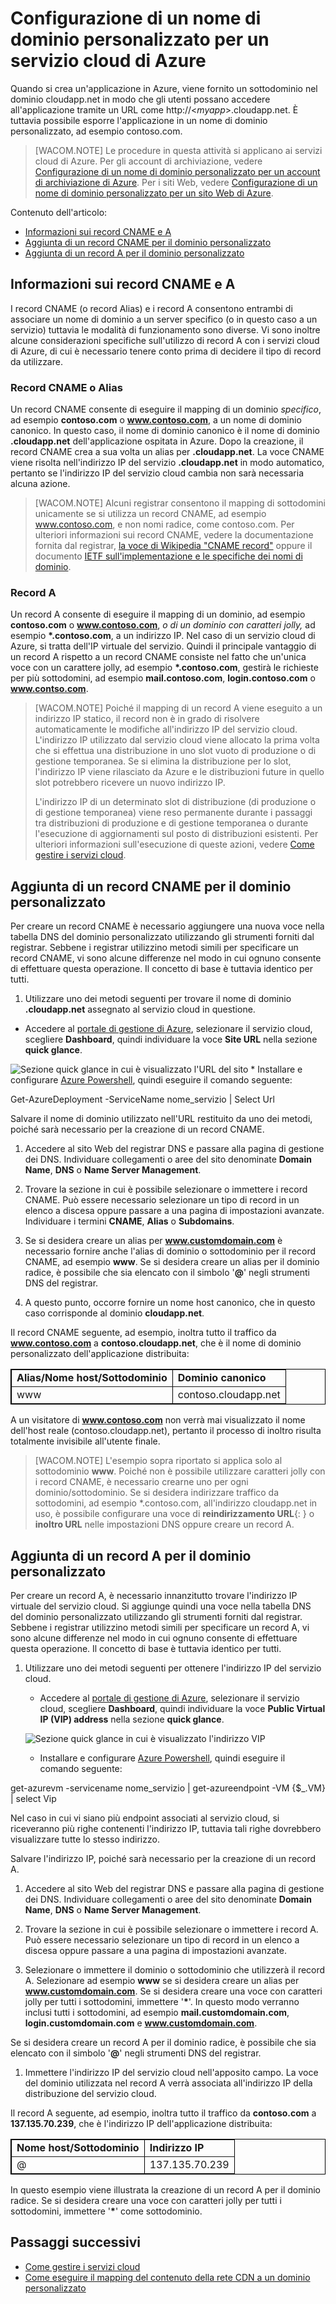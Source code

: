 # Configurazione di un nome di dominio personalizzato per un servizio cloud di Azure

Quando si crea un'applicazione in Azure, viene fornito un sottodominio
nel dominio cloudapp.net in modo che gli utenti possano accedere
all'applicazione tramite un URL come
http://<*myapp*>.cloudapp.net. È tuttavia possibile esporre
l'applicazione in un nome di dominio personalizzato, ad esempio
contoso.com.

> [WACOM.NOTE] Le procedure in questa attività si applicano ai servizi
> cloud di Azure. Per gli account di archiviazione, vedere
> [Configurazione di un nome di dominio personalizzato per un account di
> archiviazione di Azure](../storage-custom-domain-name/). Per i siti
> Web, vedere [Configurazione di un nome di dominio personalizzato per
> un sito Web di Azure](../web-sites-custom-domain-name/).

Contenuto dell'articolo:

* [Informazioni sui record CNAME e A](#access-app)
* [Aggiunta di un record CNAME per il dominio
  personalizzato](#add-cname)
* [Aggiunta di un record A per il dominio personalizzato](#add-aname)

<h2><a name="access-app"></a>Informazioni sui record CNAME e A</h2>


I record CNAME (o record Alias) e i record A consentono entrambi di
associare un nome di dominio a un server specifico (o in questo caso a
un servizio) tuttavia le modalità di funzionamento sono diverse. Vi sono
inoltre alcune considerazioni specifiche sull'utilizzo di record A con
i servizi cloud di Azure, di cui è necessario tenere conto prima di
decidere il tipo di record da utilizzare.
### Record CNAME o Alias

Un record CNAME consente di eseguire il mapping di un dominio
*specifico*, ad esempio **contoso.com** o **www.contoso.com**, a un nome
di dominio canonico. In questo caso, il nome di dominio canonico è il
nome di dominio **<myapp>.cloudapp.net** dell'applicazione
ospitata in Azure. Dopo la creazione, il record CNAME crea a sua volta
un alias per **<myapp>.cloudapp.net**. La voce CNAME viene risolta
nell'indirizzo IP del servizio **<myapp>.cloudapp.net** in modo
automatico, pertanto se l'indirizzo IP del servizio cloud cambia non
sarà necessaria alcuna azione.

> [WACOM.NOTE] Alcuni registrar consentono il mapping di sottodomini
> unicamente se si utilizza un record CNAME, ad esempio www.contoso.com,
> e non nomi radice, come contoso.com. Per ulteriori informazioni sui
> record CNAME, vedere la documentazione fornita dal registrar, [la voce
> di Wikipedia "CNAME record"][1] oppure il
> documento [IETF sull'implementazione e le specifiche dei nomi di
> dominio][2].
### Record A

Un record A consente di eseguire il mapping di un dominio, ad esempio
**contoso.com** o **www.contoso.com**, *o di un dominio con caratteri
jolly,* ad esempio **\*.contoso.com**, a un indirizzo IP. Nel caso di un
servizio cloud di Azure, si tratta dell'IP virtuale del servizio.
Quindi il principale vantaggio di un record A rispetto a un record CNAME
consiste nel fatto che un'unica voce con un carattere jolly, ad esempio
**\*.contoso.com**, gestirà le richieste per più sottodomini, ad esempio
**mail.contoso.com**, **login.contoso.com** o **www.contso.com**.

> [WACOM.NOTE] Poiché il mapping di un record A viene eseguito a un
> indirizzo IP statico, il record non è in grado di risolvere
> automaticamente le modifiche all'indirizzo IP del servizio cloud.
> L'indirizzo IP utilizzato dal servizio cloud viene allocato la prima
> volta che si effettua una distribuzione in uno slot vuoto di
> produzione o di gestione temporanea. Se si elimina la distribuzione
> per lo slot, l'indirizzo IP viene rilasciato da Azure e le
> distribuzioni future in quello slot potrebbero ricevere un nuovo
> indirizzo IP.
> 
> L'indirizzo IP di un determinato slot di distribuzione (di produzione
> o di gestione temporanea) viene reso permanente durante i passaggi tra
> distribuzioni di produzione e di gestione temporanea o durante
> l'esecuzione di aggiornamenti sul posto di distribuzioni esistenti.
> Per ulteriori informazioni sull'esecuzione di queste azioni, vedere
> [Come gestire i servizi cloud](../cloud-services-how-to-manage/).

<h2><a name="add-cname"></a>Aggiunta di un record CNAME per il dominio personalizzato</h2>


Per creare un record CNAME è necessario aggiungere una nuova voce nella
tabella DNS del dominio personalizzato utilizzando gli strumenti forniti
dal registrar. Sebbene i registrar utilizzino metodi simili per
specificare un record CNAME, vi sono alcune differenze nel modo in cui
ognuno consente di effettuare questa operazione. Il concetto di base è
tuttavia identico per tutti.

1.  Utilizzare uno dei metodi seguenti per trovare il nome di dominio
    **.cloudapp.net** assegnato al servizio cloud in questione.

* Accedere al [portale di gestione di Azure][3], selezionare il servizio
  cloud, scegliere **Dashboard**, quindi individuare la voce **Site
  URL** nella sezione **quick glance**.

 ![Sezione quick glance in cui è visualizzato l'URL del sito](./media/custom-dns/csurl.png) * Installare e configurare [Azure
  Powershell](../install-configure-powershell/), quindi eseguire il
  comando seguente:
  
  Get-AzureDeployment -ServiceName nome\_servizio \| Select Url

Salvare il nome di dominio utilizzato nell'URL restituito da uno dei
metodi, poiché sarà necessario per la creazione di un record CNAME.

1.  Accedere al sito Web del registrar DNS e passare alla pagina di
    gestione dei DNS. Individuare collegamenti o aree del sito
    denominate **Domain Name**, **DNS** o **Name Server Management**.

2.  Trovare la sezione in cui è possibile selezionare o immettere i
    record CNAME. Può essere necessario selezionare un tipo di record in
    un elenco a discesa oppure passare a una pagina di impostazioni
    avanzate. Individuare i termini **CNAME**, **Alias** o
    **Subdomains**.

3.  Se si desidera creare un alias per **www.customdomain.com** è
    necessario fornire anche l'alias di dominio o sottodominio per il
    record CNAME, ad esempio **www**. Se si desidera creare un alias per
    il dominio radice, è possibile che sia elencato con il simbolo
    '**@**' negli strumenti DNS del registrar.

4.  A questo punto, occorre fornire un nome host canonico, che in questo
    caso corrisponde al dominio **cloudapp.net**.

Il record CNAME seguente, ad esempio, inoltra tutto il traffico da
**www.contoso.com** a **contoso.cloudapp.net**, che è il nome di dominio
personalizzato dell'applicazione distribuita:

<table  border="1" cellspacing="0" cellpadding="5" style="border: 1px solid #000000;">
<tr>
<td><strong>Alias/Nome host/Sottodominio</strong>
</td>

<td><strong>Dominio canonico</strong>
</td>

</tr>

<tr>
<td>www</td>

<td>contoso.cloudapp.net</td>

</tr>

</table>

A un visitatore di **www.contoso.com** non verrà mai visualizzato il
nome dell'host reale (contoso.cloudapp.net), pertanto il processo di
inoltro risulta totalmente invisibile all'utente finale.

> [WACOM.NOTE] L'esempio sopra riportato si applica solo al
> sottodominio **www**. Poiché non è possibile
> utilizzare caratteri jolly con i record CNAME, è necessario crearne
> uno per ogni dominio/sottodominio. Se si desidera indirizzare traffico
> da sottodomini, ad esempio \*.contoso.com, all'indirizzo cloudapp.net
> in uso, è possibile configurare una voce di **reindirizzamento URL**{:
> } o **inoltro URL** nelle
> impostazioni DNS oppure creare un record A.

<h2><a name="add-aname"></a>Aggiunta di un record A per il dominio personalizzato</h2>


Per creare un record A, è necessario innanzitutto trovare l'indirizzo
IP virtuale del servizio cloud. Si aggiunge quindi una voce nella
tabella DNS del dominio personalizzato utilizzando gli strumenti forniti
dal registrar. Sebbene i registrar utilizzino metodi simili per
specificare un record A, vi sono alcune differenze nel modo in cui
ognuno consente di effettuare questa operazione. Il concetto di base è
tuttavia identico per tutti.

1.  Utilizzare uno dei metodi seguenti per ottenere l'indirizzo IP del
    servizio cloud.

	* Accedere al [portale di gestione di Azure][3], selezionare il servizio
  cloud, scegliere **Dashboard**, quindi individuare la voce **Public
  Virtual IP (VIP) address** nella sezione **quick glance**.

	![Sezione quick glance in cui è visualizzato l'indirizzo VIP](./media/custom-dns/csvip.png)

	* Installare e configurare [Azure
  Powershell](../install-configure-powershell/), quindi eseguire il
  comando seguente:
  
  get-azurevm -servicename nome\_servizio \| get-azureendpoint -VM
  \{$\_.VM} \| select Vip
  
  Nel caso in cui vi siano più endpoint associati al servizio cloud, si
  riceveranno più righe contenenti l'indirizzo IP, tuttavia tali righe
  dovrebbero visualizzare tutte lo stesso indirizzo.

Salvare l'indirizzo IP, poiché sarà necessario per la creazione di un
record A.

1.  Accedere al sito Web del registrar DNS e passare alla pagina di
    gestione dei DNS. Individuare collegamenti o aree del sito
    denominate **Domain Name**, **DNS** o **Name Server Management**.

2.  Trovare la sezione in cui è possibile selezionare o immettere i
    record A. Può essere necessario selezionare un tipo di record in un
    elenco a discesa oppure passare a una pagina di impostazioni
    avanzate.

3.  Selezionare o immettere il dominio o sottodominio che utilizzerà il
    record A. Selezionare ad esempio **www** se si desidera creare un
    alias per **www.customdomain.com**. Se si desidera creare una voce
    con caratteri jolly per tutti i sottodomini, immettere '**\***'.
    In questo modo verranno inclusi tutti i sottodomini, ad esempio
    **mail.customdomain.com**, **login.customdomain.com** e
    **www.customdomain.com**.

Se si desidera creare un record A per il dominio radice, è possibile che
sia elencato con il simbolo '**@**' negli strumenti DNS del registrar.

1.  Immettere l'indirizzo IP del servizio cloud nell'apposito campo.
    La voce del dominio utilizzata nel record A verrà associata
    all'indirizzo IP della distribuzione del servizio cloud.

Il record A seguente, ad esempio, inoltra tutto il traffico da
**contoso.com** a **137.135.70.239**, che è l'indirizzo IP
dell'applicazione distribuita:

<table  border="1" cellspacing="0" cellpadding="5" style="border: 1px solid #000000;">
<tr>
<td><strong>Nome host/Sottodominio</strong>
</td>

<td><strong>Indirizzo IP</strong>
</td>

</tr>

<tr>
<td>@</td>

<td>137.135.70.239</td>

</tr>

</table>

In questo esempio viene illustrata la creazione di un record A per il
dominio radice. Se si desidera creare una voce con caratteri jolly per
tutti i sottodomini, immettere '**\***' come sottodominio.
## Passaggi successivi

* [Come gestire i servizi cloud](../cloud-services-how-to-manage/)
* [Come eseguire il mapping del contenuto della rete CDN a un dominio
  personalizzato][4]



[1]: http://en.wikipedia.org/wiki/CNAME_record
[2]: http://tools.ietf.org/html/rfc1035
[3]: https://manage.windowsazure.com
[4]: http://msdn.microsoft.com/en-us/library/windowsazure/gg680307.aspx
